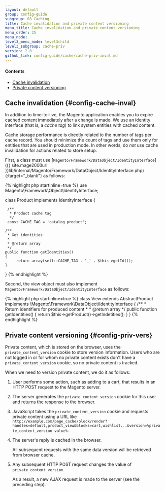 ```yaml
---
layout: default
group: config-guide
subgroup: 08_Caching
title: Cache invalidation and private content versioning
menu_title: Cache invalidation and private content versioning
menu_order: 25
menu_node: 
level3_menu_node: level3child
level3_subgroup: cache-priv
version: 2.0
github_link: config-guide/cache/cache-priv-inval.md
---
```


#### Contents
*   [Cache invalidation](#config-cache-inval)
*   [Private content versioning](#config-priv-vers)

## Cache invalidation {#config-cache-inval}
In addition to time-to-live, the Magento application enables you to expire cached content immediately after a change is made. We use an identity interface (that is, a *cache tag*) to link system entities with cached content.

<div class="bs-callout bs-callout-info" id="info">
  <p>Cache storage performance is directly related to the number of tags per cache record. You should minimize the count of tags and use them only for entities that are used in production mode. In other words, do <em>not</em> use cache invalidation for actions related to store setup.</p>
</div>

First, a class must use [`Magento/Framework/DataObject/IdentityInterface`]({{ site.mage2000url }}lib/internal/Magento/Framework/DataObject/IdentityInterface.php){:target="_blank"} as follows:

{% highlight php startinline=true %}
use Magento\Framework\Object\IdentityInterface;
 
class Product implements IdentityInterface
{
 
     /**
      * Product cache tag
      */
     const CACHE_TAG = 'catalog_product';
 
    /**
     * Get identities
     *
     * @return array
     */
    public function getIdentities()
    {
         return array(self::CACHE_TAG . '_' . $this->getId());
    }
}
{% endhighlight %}

Second, the view object must also implement `Magento/Framework/DataObject/IdentityInterface` as follows:

{% highlight php startinline=true %}
class View extends AbstractProduct implements \Magento\Framework\DataObject\IdentityInterface
{
    /**
     * Return identifiers for produced content
     *
     * @return array
     */
    public function getIdentities()
    {
        return $this->getProduct()->getIndetities();
    }
}
{% endhighlight %}

## Private content versioning {#config-priv-vers}
Private content, which is stored on the browser, uses the `private_content_version` cookie to store version information. Users who are not logged in or for whom no private content exists don't have a `private_content_version` cookie, so no private content is tracked.

When we need to version private content, we do it as follows:

1.  User performs some action, such as adding to a cart, that results in an HTTP POST request to the Magento server.
2.  The server generates the `private_content_version` cookie for this user and returns the response to the browser.
3.  JavaScript takes the `private_content_version` cookie and requests private content using a URL like `http://example.com/page_cache/block/render?handles=default,product_view&blocks=cart,wishlist...&version=%private_content_version value%`.
4.  The server's reply is cached in the browser. 

    All subsequent requests with the same data version will be retrieved from browser cache.
5.  Any subsequent HTTP POST request changes the value of `private_content_version`.

    As a result, a new AJAX request is made to the server (see the preceding step).